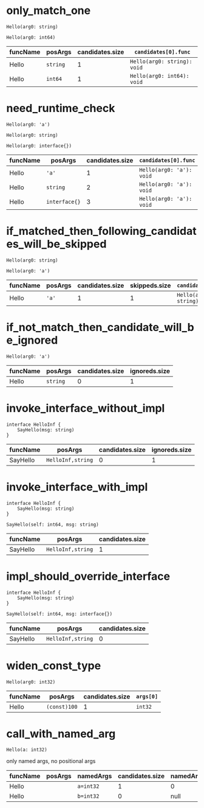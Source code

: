 # only_match_one

```dexscript
Hello(arg0: string)
```

```dexscript
Hello(arg0: int64)
```

| funcName | posArgs  | candidates.size | `candidates[0].func`        |
| -------- | -------- | --------------- | --------------------------- |
| Hello    | `string` | 1               | `Hello(arg0: string): void` |
| Hello    | `int64`  | 1               | `Hello(arg0: int64): void`  |

# need_runtime_check

```dexscript
Hello(arg0: 'a')
```

```dexscript
Hello(arg0: string)
```

```dexscript
Hello(arg0: interface{})
```

| funcName | posArgs       | candidates.size | `candidates[0].func`     | `candidates[1].func`        | `candidates[2].func`             |
| -------- | ------------- | --------------- | ------------------------ | --------------------------- | -------------------------------- |
| Hello    | `'a'`         | 1               | `Hello(arg0: 'a'): void` | null                        | null                             |
| Hello    | `string`      | 2               | `Hello(arg0: 'a'): void` | `Hello(arg0: string): void` | null                             |
| Hello    | `interface{}` | 3               | `Hello(arg0: 'a'): void` | `Hello(arg0: string): void` | `Hello(arg0: interface{}): void` |

# if_matched_then_following_candidates_will_be_skipped

```dexscript
Hello(arg0: string)
```

```dexscript
Hello(arg0: 'a')
```

| funcName | posArgs | candidates.size | skippeds.size | `candidates[0].func`        |
| -------- | ------- | --------------- | ------------- | --------------------------- |
| Hello    | `'a'`   | 1               | 1             | `Hello(arg0: string): void` |

# if_not_match_then_candidate_will_be_ignored

```dexscript
Hello(arg0: 'a')
```

| funcName | posArgs  | candidates.size | ignoreds.size |
| -------- | -------- | --------------- | ------------- |
| Hello    | `string` | 0               | 1             |

# invoke_interface_without_impl

```dexscript
interface HelloInf {
    SayHello(msg: string)
}
```

| funcName | posArgs           | candidates.size | ignoreds.size |
| -------- | ----------------- | --------------- | ------------- |
| SayHello | `HelloInf,string` | 0               | 1             |

# invoke_interface_with_impl

```dexscript
interface HelloInf {
    SayHello(msg: string)
}
```

```dexscript
SayHello(self: int64, msg: string)
```

| funcName | posArgs           | candidates.size |
| -------- | ----------------- | --------------- |
| SayHello | `HelloInf,string` | 1               |

# impl_should_override_interface

```dexscript
interface HelloInf {
    SayHello(msg: string)
}
```

```dexscript
SayHello(self: int64, msg: interface{})
```

| funcName | posArgs           | candidates.size |
| -------- | ----------------- | --------------- |
| SayHello | `HelloInf,string` | 0               |


# widen_const_type

```dexscript
Hello(arg0: int32)
```

| funcName | posArgs      | candidates.size | `args[0]` |
| -------- | ------------ | --------------- | --------- |
| Hello    | `(const)100` | 1               | `int32`   |

# call_with_named_arg

```dexscript
Hello(a: int32)
```

only named args, no positional args

| funcName | posArgs | namedArgs | candidates.size | namedArgsMapping[0] |
| -------- | ------- | --------- | --------------- | ------------------- |
| Hello    |         | `a=int32` | 1               | 0                   |
| Hello    |         | `b=int32` | 0               | null                |


